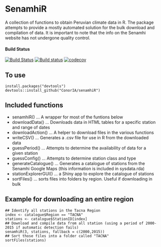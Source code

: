 SenamhiR
========
A collection of functions to obtain Peruvian climate data in R.
The package attempts to provide a mostly automated solution for the bulk download and compilation of data.
It is important to note that the info on the Senamhi website has not undergone quality control.

#### Build Status
[![Build Status](https://travis-ci.org/ConorIA/senamhiR.svg?branch=master)](https://travis-ci.org/ConorIA/senamhiR) [![Build status](https://ci.appveyor.com/api/projects/status/8731y41f53b8me78?svg=true)](https://ci.appveyor.com/project/ConorIA/senamhir) [![codecov](https://codecov.io/gh/ConorIA/senamhiR/branch/master/graph/badge.svg)](https://codecov.io/gh/ConorIA/senamhiR)

To use
------
``` {r, eval = FALSE}
install.packages("devtools")
devtools::install_github("ConorIA/senamhiR")
```

Included functions
------------------
* senamhiR() ... A wrapper for most of the funtions below
* downloadData() ... Downloads data in HTML tables for a specific station and range of dates
* downloadAction() ... A helper to download files in the various functions
* writeCSV() ... Generates a .csv file for use in R from the downloaded data
* guessPeriod() ... Attempts to determine the availability of data for a given station
* guessConfig() ... Attempts to determine station class and type
* generateCatalogue() ... Generates a catalogue of stations from the Senamhi Google Maps (this information is included in sysdata.rda)
* stationExplorerGUI() ... a Shiny app to explore the catalogue of stations
* sortFiles() ... sorts files into folders by region. Useful if downloading in bulk

Example for downloading an entire region
------
``` {r, eval = FALSE}
## Identify all stations in the Tacna Region
index <- catalogue$Region == "TACNA"
stations <- catalogue$StationID[index]
## Download and compile data from all station (using a period of 2000-2015 if automatic detection fails)
senamhiR(3, stations, fallback = c(2000,2015))
## Sort those files into a folder called "TACNA"
sortFiles(stations)
```
